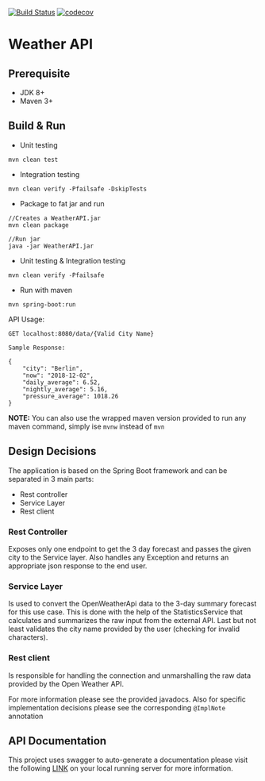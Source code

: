 [![Build Status](https://travis-ci.org/nicolasmanic/WeatherAPI.svg?branch=master)](https://travis-ci.org/nicolasmanic/TriangleChallenge)
[![codecov](https://codecov.io/gh/nicolasmanic/WeatherApi/branch/master/graph/badge.svg)](https://codecov.io/gh/nicolasmanic/TriangleChallenge)

# Weather API

## Prerequisite
- JDK 8+
- Maven 3+

## Build & Run

- Unit testing
```
mvn clean test
```

- Integration testing
```
mvn clean verify -Pfailsafe -DskipTests
```

- Package to fat jar and run
```
//Creates a WeatherAPI.jar
mvn clean package

//Run jar
java -jar WeatherAPI.jar
```

- Unit testing & Integration testing
```
mvn clean verify -Pfailsafe
```

- Run with maven
```
mvn spring-boot:run
```

API Usage:
```
GET localhost:8080/data/{Valid City Name}

Sample Response:

{
    "city": "Berlin",
    "now": "2018-12-02",
    "daily_average": 6.52,
    "nightly_average": 5.16,
    "pressure_average": 1018.26
}

```

**NOTE:** You can also use the wrapped maven version provided to run any maven command, simply ise ```mvnw``` instead
of ```mvn```

## Design Decisions

The application is based on the Spring Boot framework and can be separated in 3 main parts:
- Rest controller
- Service Layer
- Rest client

### Rest Controller
Exposes only one endpoint to get the 3 day forecast and passes the given city to the Service layer.
Also handles any Exception and returns an appropriate json response to the end user.

### Service Layer
Is used to convert the OpenWeatherApi data to the 3-day summary forecast for this use case. This is done with the
help of the StatisticsService that calculates and summarizes the raw input from the external API. Last but not
least validates the city name provided by the user (checking for invalid characters).

### Rest client
Is responsible for handling the connection and unmarshalling the raw data provided by the Open Weather API.

For more information please see the provided javadocs. Also for specific implementation decisions please see the corresponding
```@ImplNote``` annotation 

## API Documentation

This project uses swagger to auto-generate a documentation please visit the following [LINK](http://localhost:8080/swagger-ui.html) 
on your local running server for more information.

